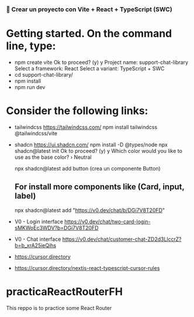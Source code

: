 ### 🚀 Crear un proyecto con Vite + React + TypeScript (SWC)

# Getting started. On the command line, type:
- npm create vite
    Ok to proceed? (y) y
    Project name: support-chat-library
    Select a framework: React
    Select a variant: TypeScript + SWC
- cd support-chat-library/
- npm install
- npm run dev

# Consider the following links:
- tailwindcss https://tailwindcss.com/
    npm install tailwindcss @tailwindcss/vite
- shadcn https://ui.shadcn.com/
    npm install -D @types/node
    npx shadcn@latest init
    Ok to proceed? (y) y
    Which color would you like to use as the base color? › Neutral

    npx shadcn@latest add button (crea un componente Button)
    ## For install more components like (Card, input, label)
    npx shadcn@latest add "https://v0.dev/chat/b/DGi7V8T20FD"
- V0 - Login interface https://v0.dev/chat/two-card-login-sMKWoEc3WDV?b=DGi7V8T20FD
- V0 - Chat interface https://v0.dev/chat/customer-chat-ZD2d3LlccrZ?b=b_xrA25ieQihs

- https://cursor.directory
- https://cursor.directory/nextjs-react-typescript-cursor-rules

# practicaReactRouterFH
This reppo is to practice some React Router